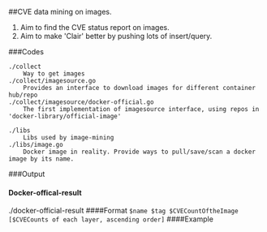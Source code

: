 ##CVE data mining on images.
1. Aim to find the CVE status report on images.
2. Aim to make 'Clair' better by pushing lots of insert/query.

###Codes
```
./collect
    Way to get images
./collect/imagesource.go
    Provides an interface to download images for different container hub/repo
./collect/imagesource/docker-official.go
    The first implementation of imagesource interface, using repos in 'docker-library/official-image'

./libs
    Libs used by image-mining
./libs/image.go
    Docker image in reality. Provide ways to pull/save/scan a docker image by its name.
```
###Output
#### Docker-offical-result
./docker-official-result
####Format
`$name $tag $CVECountOftheImage [$CVECounts of each layer, ascending order]`
####Example
